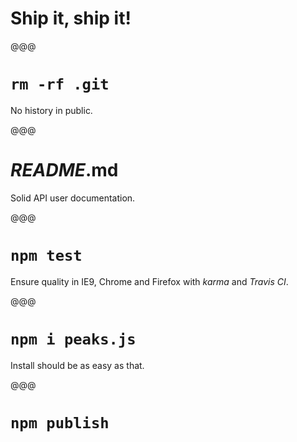 <!-- .slide: data-state="contrasted" -->

# Ship it, ship it!

@@@

# `rm -rf .git`

No history in public.

@@@

# *README*.md

Solid API user documentation.

@@@

# `npm test`

Ensure quality in IE9, Chrome and Firefox with *karma* and *Travis CI*.

@@@

# `npm i peaks.js`

Install should be as easy as that.

@@@

<!-- .slide: data-background="images/peaks.png" -->

# `npm publish`
